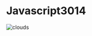 # Javascript3014


![clouds](https://user-images.githubusercontent.com/82424835/117098497-3e360680-ada1-11eb-8abf-c81a64333540.jpg)
